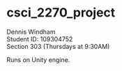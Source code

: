 # csci_2270_project

Dennis Windham  
Student ID: 109304752  
Section 303 (Thursdays at 9:30AM)  

Runs on Unity engine.
